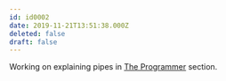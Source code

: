 ```yaml
---
id: id0002
date: 2019-11-21T13:51:38.000Z
deleted: false
draft: false
---
```


Working on explaining pipes in [The Programmer][1] section.

[1]: the-programmer.html
